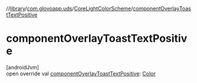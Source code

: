 //[library](../../../index.md)/[com.glovoapp.uds](../index.md)/[CoreLightColorScheme](index.md)/[componentOverlayToastTextPositive](component-overlay-toast-text-positive.md)

# componentOverlayToastTextPositive

[androidJvm]\
open override val [componentOverlayToastTextPositive](component-overlay-toast-text-positive.md): [Color](https://developer.android.com/reference/kotlin/androidx/compose/ui/graphics/Color.html)
